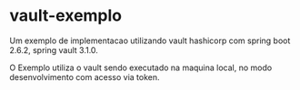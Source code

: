 # vault-exemplo
Um exemplo de implementacao utilizando vault hashicorp com spring boot 2.6.2, spring vault 3.1.0.

O Exemplo utiliza o vault sendo executado na maquina local, no modo desenvolvimento com acesso via token.



